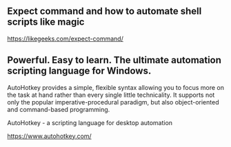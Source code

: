 ## **Expect command and how to automate shell scripts like magic**

https://likegeeks.com/expect-command/


## **Powerful. Easy to learn. The ultimate automation scripting language for Windows.**

AutoHotkey provides a simple, flexible syntax allowing you to focus more on the task at hand rather than every single little technicality. It supports not only the popular imperative-procedural paradigm, but also object-oriented and command-based programming.

AutoHotkey - a scripting language for desktop automation

https://www.autohotkey.com/

